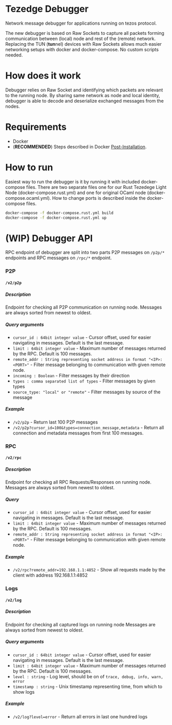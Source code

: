 Tezedge Debugger
================
Network message debugger for applications running on tezos protocol.

The new debugger is based on Raw Sockets to capture all packets forming communication between (local) node and rest of the (remote) network.
Replacing the TUN  (**tun**nel) devices with Raw Sockets allows much easier networking setups with docker and docker-compose. No custom
scripts needed.

How does it work
================
Debugger relies on Raw Socket and identifying which packets are relevant to the running node. By sharing same network as
node and local identity, debugger is able to decode and deserialize exchanged messages from the nodes.

Requirements
============
* Docker
* (**RECOMMENDED**)  Steps described in Docker [Post-Installation](https://docs.docker.com/engine/install/linux-postinstall/). 

How to run
==========
Easiest way to run the debugger is it by running it with included docker-compose files. There are two separate files one
for our Rust Tezedege Light Node (docker-compose.rust.yml) and one for original OCaml node (docker-compose.ocaml.yml).
How to change ports is described inside the docker-compose files.
```bash
docker-compose -f docker-compose.rust.yml build
docker-compose -f docker-compose.rust.yml up
```

(WIP) Debugger API
==================
RPC endpoint of debugger are split into two parts P2P messages on `/p2p/*` endpoints and RPC messages on `/rpc/*` endpoint.
### P2P
#### `/v2/p2p`
##### Description
Endpoint for checking all P2P communication on running node. 
Messages are always sorted from newest to oldest.
##### Query arguments
* `cursor_id : 64bit integer value` - Cursor offset, used for easier navigating in messages. Default is the last message.
* `limit : 64bit integer value` - Maximum number of messages returned by the RPC. Default is 100 messages.
* `remote_addr : String representing socket address in format "<IP>:<PORT>"` - Filter message belonging to communication with given remote node.
* `incoming : Boolean` - Filter messages by their direction
* `types : comma separated list of types` - Filter messages by given types
* `source_type: "local" or "remote"` - Filter messages by source of the message
##### Example
* `/v2/p2p` - Return last 100 P2P messages
* `/v2/p2p?cursor_id=100&types=connection_message,metadata` - Return all connection and metadata messages from first 100 messages.

### RPC
#### `/v2/rpc`
##### Description
Endpoint for checking all RPC Requests/Responses on running node.
Messages are always sorted from newest to oldest.
##### Query
* `cursor_id : 64bit integer value` - Cursor offset, used for easier navigating in messages. Default is the last message.
* `limit : 64bit integer value` - Maximum number of messages returned by the RPC. Default is 100 messages.
* `remote_addr : String representing socket address in format "<IP>:<PORT>"` - Filter message belonging to communication with given remote node.
##### Example
* `/v2/rpc?remote_addr=192.168.1.1:4852` - Show all requests made by the client with address 192.168.1.1:4852

### Logs
#### `/v2/log`
##### Description
Endpoint for checking all captured logs on running node
Messages are always sorted from newest to oldest.
##### Query arguments
* `cursor_id : 64bit integer value` - Cursor offset, used for easier navigating in messages. Default is the last message.
* `limit : 64bit integer value` - Maximum number of messages returned by the RPC. Default is 100 messages.
* `level : string` - Log level, should be on of `trace, debug, info, warn, error`
* `timestamp : string` - Unix timestamp representing time, from which to show logs
##### Example
* `/v2/log?level=error` - Return all errors in last one hundred logs
